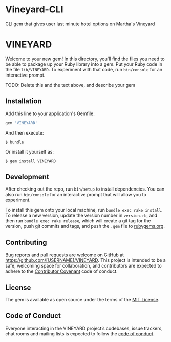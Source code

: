# Vineyard-CLI
CLI gem that gives user last minute hotel options on Martha's Vineyard 


# VINEYARD

Welcome to your new gem! In this directory, you'll find the files you need to be able to package up your Ruby library into a gem. Put your Ruby code in the file `lib/VINEYARD`. To experiment with that code, run `bin/console` for an interactive prompt.

TODO: Delete this and the text above, and describe your gem

## Installation

Add this line to your application's Gemfile:

```ruby
gem 'VINEYARD'
```

And then execute:

    $ bundle

Or install it yourself as:

    $ gem install VINEYARD

## Development

After checking out the repo, run `bin/setup` to install dependencies. You can also run `bin/console` for an interactive prompt that will allow you to experiment.

To install this gem onto your local machine, run `bundle exec rake install`. To release a new version, update the version number in `version.rb`, and then run `bundle exec rake release`, which will create a git tag for the version, push git commits and tags, and push the `.gem` file to [rubygems.org](https://rubygems.org).

## Contributing

Bug reports and pull requests are welcome on GitHub at https://github.com/[USERNAME]/VINEYARD. This project is intended to be a safe, welcoming space for collaboration, and contributors are expected to adhere to the [Contributor Covenant](http://contributor-covenant.org) code of conduct.

## License

The gem is available as open source under the terms of the [MIT License](https://opensource.org/licenses/MIT).

## Code of Conduct

Everyone interacting in the VINEYARD project’s codebases, issue trackers, chat rooms and mailing lists is expected to follow the [code of conduct](https://github.com/[USERNAME]/VINEYARD/blob/master/CODE_OF_CONDUCT.md).

